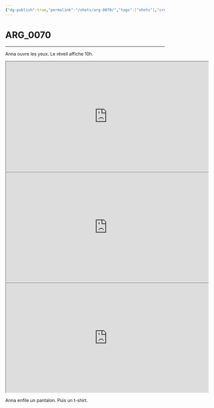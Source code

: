 ```yaml
---
{"dg-publish":true,"permalink":"/shots/arg-0070/","tags":["shots"],"created":"2024-12-19","updated":"2025-01-29"}
---
```



# ARG_0070
---
Anna ouvre les yeux. Le réveil affiche 10h.

<iframe src="https://drive.google.com/file/d/18VGnUh_ClK8TBxx7-xUk4txvmlojE10e/preview" width="640" height="346" allow="autoplay"></iframe>
<iframe src="https://drive.google.com/file/d/1F_WykpV79EmzlV9zQj29PSSoUeISEZjx/preview" width="640" height="346" allow="autoplay"></iframe>
<iframe src="https://drive.google.com/file/d/1MZo0QuoEHVB1a84BAvnWWgBcc8JJn6Py/preview" width="640" height="346" allow="autoplay"></iframe>

Anna enfile un pantalon. Puis un t-shirt.

